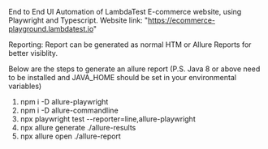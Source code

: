End to End UI Automation of LambdaTest E-commerce website, using Playwright and Typescript.
Website link: "https://ecommerce-playground.lambdatest.io"

Reporting: Report can be generated as normal HTM or Allure Reports for better visiblity.

Below are the steps to generate an allure report (P.S. Java 8 or above need to be installed and JAVA_HOME should be set in your environmental variables)

1. npm i -D allure-playwright
2. npm i -D allure-commandline
3. npx playwright test --reporter=line,allure-playwright
4. npx allure generate ./allure-results
5. npx allure open ./allure-report
